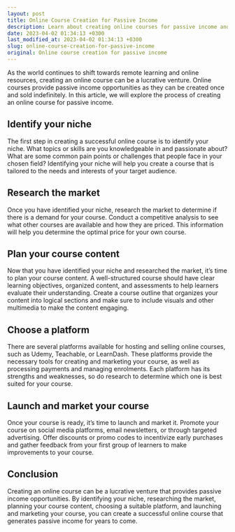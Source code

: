 ```yaml
---
layout: post
title: Online Course Creation for Passive Income
description: Learn about creating online courses for passive income and how it can benefit your financial situation.
date: 2023-04-02 01:34:13 +0300
last_modified_at: 2023-04-02 01:34:13 +0300
slug: online-course-creation-for-passive-income
original: Online course creation for passive income
---
```

As the world continues to shift towards remote learning and online resources, creating an online course can be a lucrative venture. Online courses provide passive income opportunities as they can be created once and sold indefinitely. In this article, we will explore the process of creating an online course for passive income.

## Identify your niche

The first step in creating a successful online course is to identify your niche. What topics or skills are you knowledgeable in and passionate about? What are some common pain points or challenges that people face in your chosen field? Identifying your niche will help you create a course that is tailored to the needs and interests of your target audience.

## Research the market

Once you have identified your niche, research the market to determine if there is a demand for your course. Conduct a competitive analysis to see what other courses are available and how they are priced. This information will help you determine the optimal price for your own course.

## Plan your course content

Now that you have identified your niche and researched the market, it’s time to plan your course content. A well-structured course should have clear learning objectives, organized content, and assessments to help learners evaluate their understanding. Create a course outline that organizes your content into logical sections and make sure to include visuals and other multimedia to make the content engaging.

## Choose a platform

There are several platforms available for hosting and selling online courses, such as Udemy, Teachable, or LearnDash. These platforms provide the necessary tools for creating and marketing your course, as well as processing payments and managing enrolments. Each platform has its strengths and weaknesses, so do research to determine which one is best suited for your course.

## Launch and market your course

Once your course is ready, it’s time to launch and market it. Promote your course on social media platforms, email newsletters, or through targeted advertising. Offer discounts or promo codes to incentivize early purchases and gather feedback from your first group of learners to make improvements to your course.

## Conclusion

Creating an online course can be a lucrative venture that provides passive income opportunities. By identifying your niche, researching the market, planning your course content, choosing a suitable platform, and launching and marketing your course, you can create a successful online course that generates passive income for years to come.